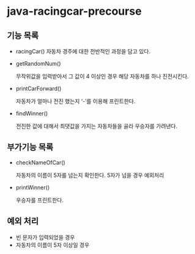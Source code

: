 # java-racingcar-precourse

## 기능 목록

- racingCar()
  자동차 경주에 대한 전반적인 과정을 담고 있다.

- getRandomNum()

  무작위값을 입력받아서 그 값이 4 이상인 경우 해당 자동차를 하나 진전시킨다.

- printCarForward()

  자동차가 얼마나 전진 했는지 ‘-’를 이용해 프린트한다.

- findWinner()

  전진한 값에 대해서 최댓값을 가지는 자동차들을 골라 우승자를 가려낸다.


## 부가기능 목록

- checkNameOfCar()

  자동차의 이름이 5자를 넘는지 확인한다. 5자가 넘을 경우 예외처리

- printWinner()

  우승자를 프린트한다.

## 예외 처리

- 빈 문자가 입력되었을 경우
- 자동차의 이름이 5자 이상일 경우